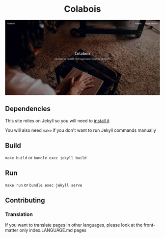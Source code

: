 <h1 align="center">Colabois</h1>

<p align="center">
    <img src=".readme/screenshots/1.jpg">
</p>

## Dependencies

This site relies on Jekyll so you will need to [install it](https://jekyllrb.com/docs/installation/)

You will also need `make` if you don't want to run Jekyll commands manually

## Build

`make build` or `bundle exec jekyll build`

## Run

`make run` or `bundle exec jekyll serve`

## Contributing

### Translation

If you want to translate pages in other languages, please look at the front-matter only index.LANGUAGE.md pages
